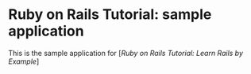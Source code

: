 # Ruby on Rails Tutorial: sample application
This is the sample application for
[*Ruby on Rails Tutorial: Learn Rails by Example*]
